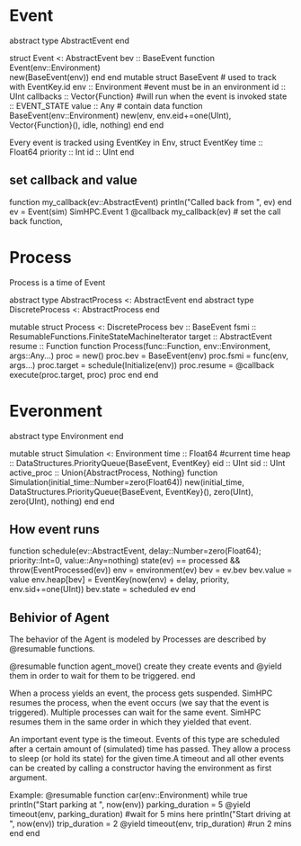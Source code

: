 
# Event
abstract type AbstractEvent end

struct Event <: AbstractEvent
  bev :: BaseEvent
  function Event(env::Environment)    
    new(BaseEvent(env))
  end
end
mutable struct BaseEvent    # used to track with EventKey.id
  env :: Environment        #event must be in an environment
  id :: UInt
  callbacks :: Vector{Function}   #will run when the event is invoked
  state :: EVENT_STATE
  value :: Any              # contain data
  function BaseEvent(env::Environment)
    new(env, env.eid+=one(UInt), Vector{Function}(), idle, nothing)
  end
end

Every event is tracked using EventKey in Env,
struct EventKey
  time :: Float64
  priority :: Int
  id :: UInt
end

## set callback and value
function my_callback(ev::AbstractEvent)
  println("Called back from ", ev)
end
ev = Event(sim)
SimHPC.Event 1
@callback my_callback(ev)   # set the call back function, 


# Process                   
Process is a time of Event

abstract type AbstractProcess <: AbstractEvent end
abstract type DiscreteProcess <: AbstractProcess end

mutable struct Process <: DiscreteProcess
  bev :: BaseEvent
  fsmi :: ResumableFunctions.FiniteStateMachineIterator
  target :: AbstractEvent
  resume :: Function
  function Process(func::Function, env::Environment, args::Any...)
    proc = new()
    proc.bev = BaseEvent(env)
    proc.fsmi = func(env, args...)
    proc.target = schedule(Initialize(env))
    proc.resume = @callback execute(proc.target, proc)
    proc
  end
end

# Everonment 
abstract type Environment end

mutable struct Simulation <: Environment
  time :: Float64   #current time 
  heap :: DataStructures.PriorityQueue{BaseEvent, EventKey}
  eid :: UInt
  sid :: UInt
  active_proc :: Union{AbstractProcess, Nothing}
  function Simulation(initial_time::Number=zero(Float64))
    new(initial_time, DataStructures.PriorityQueue{BaseEvent, EventKey}(), zero(UInt), zero(UInt), nothing)
  end
end

## How event runs

function schedule(ev::AbstractEvent, delay::Number=zero(Float64); priority::Int=0, value::Any=nothing)
  state(ev) == processed && throw(EventProcessed(ev))
  env = environment(ev)
  bev = ev.bev
  bev.value = value
  env.heap[bev] = EventKey(now(env) + delay, priority, env.sid+=one(UInt))
  bev.state = scheduled
  ev
end


## Behivior of Agent
The behavior of the Agent is modeled by Processes are described by @resumable functions.

@resumable function agent_move()
    create they create events and @yield them in order to wait for them to be triggered.
end

When a process yields an event, the process gets suspended. SimHPC resumes the process, when the event occurs (we say that the event is triggered). 
Multiple processes can wait for the same event. SimHPC resumes them in the same order in which they yielded that event.

An important event type is the timeout. Events of this type are scheduled after a certain amount of (simulated) time has passed. They allow a process to sleep (or hold its state) for the given time.A timeout and all other events can be created by calling a constructor having the environment as first argument.

Example:
@resumable function car(env::Environment)
    while true
        println("Start parking at ", now(env))
        parking_duration = 5
        @yield timeout(env, parking_duration)     #wait for 5 mins here 
        println("Start driving at ", now(env))
        trip_duration = 2
        @yield timeout(env, trip_duration)    #run 2 mins
    end
end

## 